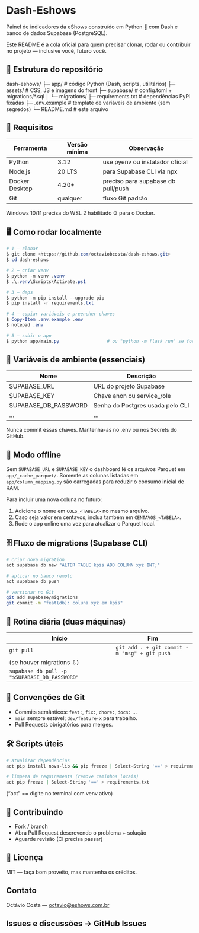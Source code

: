 ﻿# Dash‑Eshows

Painel de indicadores da eShows construído em Python 🎯 com Dash e banco de dados Supabase (PostgreSQL).

Este README é a cola oficial para quem precisar clonar, rodar ou contribuir no projeto — inclusive você, futuro você.

## 📂 Estrutura do repositório

dash-eshows/
├─ app/                  # código Python (Dash, scripts, utilitários)
├─ assets/               # CSS, JS e imagens do front
├─ supabase/             # config.toml + migrations/*.sql
│   └─ migrations/
├─ requirements.txt      # dependências PyPI fixadas
├─ .env.example          # template de variáveis de ambiente (sem segredos)
└─ README.md             # este arquivo

## 🚀 Requisitos

| Ferramenta     | Versão mínima | Observação                           |
|----------------|---------------|--------------------------------------|
| Python         | 3.12          | use pyenv ou instalador oficial    |
| Node.js        | 20 LTS        | para Supabase CLI via npx            |
| Docker Desktop | 4.20+         | preciso para supabase db pull/push   |
| Git            | qualquer      | fluxo Git padrão                     |

Windows 10/11 precisa do WSL 2 habilitado ⚙️ para o Docker.

## 🖥️ Como rodar localmente

```powershell
# 1 – clonar
$ git clone <https://github.com/octaviobcosta/dash-eshows.git>
$ cd dash-eshows

# 2 – criar venv
$ python -m venv .venv
$ .\.venv\Scripts\Activate.ps1

# 3 – deps
$ python -m pip install --upgrade pip
$ pip install -r requirements.txt

# 4 – copiar variáveis e preencher chaves
$ Copy-Item .env.example .env
$ notepad .env

# 5 – subir o app
$ python app/main.py                  # ou "python -m flask run" se for Flask
```

## 🔑 Variáveis de ambiente (essenciais)

| Nome                 | Descrição                                  |
|----------------------|--------------------------------------------|
| SUPABASE_URL         | URL do projeto Supabase                    |
| SUPABASE_KEY         | Chave anon ou service_role                 |
| SUPABASE_DB_PASSWORD | Senha do Postgres usada pelo CLI           |
| …                    | …                                          |

Nunca commit essas chaves. Mantenha-as no .env ou nos Secrets do GitHub.

## 📶 Modo offline

Sem `SUPABASE_URL` e `SUPABASE_KEY` o dashboard lê os arquivos Parquet em
`app/_cache_parquet/`. Somente as colunas listadas em `app/column_mapping.py`
são carregadas para reduzir o consumo inicial de RAM.

Para incluir uma nova coluna no futuro:

1. Adicione o nome em `COLS_<TABELA>` no mesmo arquivo.
2. Caso seja valor em centavos, inclua também em `CENTAVOS_<TABELA>`.
3. Rode o app online uma vez para atualizar o Parquet local.

## 🗄️ Fluxo de migrations (Supabase CLI)

```bash
# criar nova migration
act supabase db new "ALTER TABLE kpis ADD COLUMN xyz INT;"

# aplicar no banco remoto
act supabase db push

# versionar no Git
git add supabase/migrations
git commit -m "feat(db): coluna xyz em kpis"
```

## 🔁 Rotina diária (duas máquinas)

| Início                                             | Fim                                                  |
|----------------------------------------------------|------------------------------------------------------|
| `git pull`                                         | `git add . + git commit -m "msg" + git push`           |
| (se houver migrations ⇩)                           |                                                      |
| `supabase db pull -p "$SUPABASE_DB_PASSWORD"`       |                                                      |

## 🌳 Convenções de Git

- Commits semânticos: `feat:`, `fix:`, `chore:`, `docs:` …
- `main` sempre estável; `dev/feature‑x` para trabalho.
- Pull Requests obrigatórios para merges.

## 🛠️ Scripts úteis

```bash
# atualizar dependências
act pip install nova-lib && pip freeze | Select-String '==' > requirements.txt

# limpeza de requirements (remove caminhos locais)
act pip freeze | Select-String '==' > requirements.txt
```

(“act” == digite no terminal com venv ativo)

## 🤝 Contribuindo

- Fork / branch
- Abra Pull Request descrevendo o problema + solução
- Aguarde revisão (CI precisa passar)

## 📜 Licença

MIT — faça bom proveito, mas mantenha os créditos.

## Contato

Octávio Costa — <octavio@eshows.com.br>

## Issues e discussões → GitHub Issues
